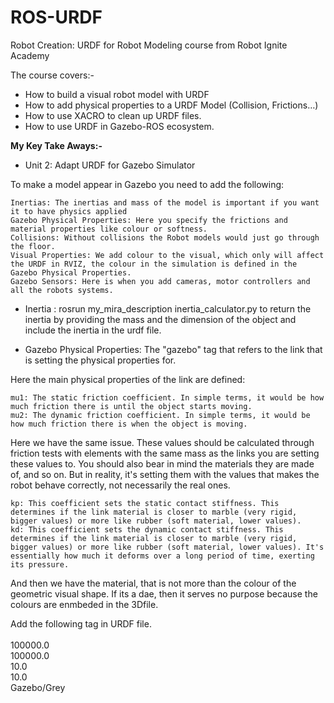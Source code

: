 # ROS-URDF
Robot Creation: URDF for Robot Modeling course from Robot Ignite Academy

The course covers:- 
- How to build a visual robot model with URDF
- How to add physical properties to a URDF Model (Collision, Frictions…)
- How to use XACRO to clean up URDF files.
- How to use URDF in Gazebo-ROS ecosystem.


**My Key Take Aways:-**

- Unit 2: Adapt URDF for Gazebo Simulator

To make a model appear in Gazebo you need to add the following:

    Inertias: The inertias and mass of the model is important if you want it to have physics applied
    Gazebo Physical Properties: Here you specify the frictions and material properties like colour or softness.
    Collisions: Without collisions the Robot models would just go through the floor.
    Visual Properties: We add colour to the visual, which only will affect the URDF in RVIZ, the colour in the simulation is defined in the Gazebo Physical Properties.
    Gazebo Sensors: Here is when you add cameras, motor controllers and all the robots systems.

- Inertia : rosrun my_mira_description inertia_calculator.py to return the inertia by providing the mass and the dimension of the object and include the inertia in the urdf file. 


- Gazebo Physical Properties:
The "gazebo" tag that refers to the link that is setting the physical properties for.

Here the main physical properties of the link are defined:

    mu1: The static friction coefficient. In simple terms, it would be how much friction there is until the object starts moving.
    mu2: The dynamic friction coefficient. In simple terms, it would be how much friction there is when the object is moving.

Here we have the same issue. These values should be calculated through friction tests with elements with the same mass as the links you are setting these values to. You should also bear in mind the materials they are made of, and so on. But in reality, it's setting them with the values that makes the robot behave correctly, not necessarily the real ones.

    kp: This coefficient sets the static contact stiffness. This determines if the link material is closer to marble (very rigid, bigger values) or more like rubber (soft material, lower values).
    kd: This coefficient sets the dynamic contact stiffness. This determines if the link material is closer to marble (very rigid, bigger values) or more like rubber (soft material, lower values). It's essentially how much it deforms over a long period of time, exerting its pressure.

And then we have the material, that is not more than the colour of the geometric visual shape. If its a dae, then it serves no purpose because the colours are enmbeded in the 3Dfile.

Add the following tag in URDF file.  
<gazebo reference="base_link">  
    <kp>100000.0</kp>  
    <kd>100000.0</kd>  
    <mu1>10.0</mu1>  
    <mu2>10.0</mu2>  
    <material>Gazebo/Grey</material>  
</gazebo>


